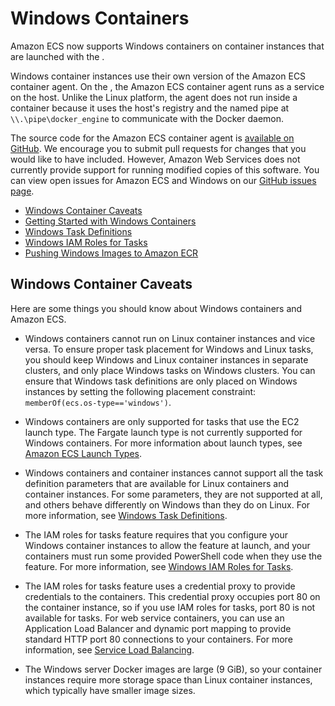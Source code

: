 # Windows Containers<a name="ECS_Windows"></a>

Amazon ECS now supports Windows containers on container instances that are launched with the \. 

Windows container instances use their own version of the Amazon ECS container agent\. On the , the Amazon ECS container agent runs as a service on the host\. Unlike the Linux platform, the agent does not run inside a container because it uses the host's registry and the named pipe at `\\.\pipe\docker_engine` to communicate with the Docker daemon\.

The source code for the Amazon ECS container agent is [available on GitHub](https://github.com/aws/amazon-ecs-agent)\. We encourage you to submit pull requests for changes that you would like to have included\. However, Amazon Web Services does not currently provide support for running modified copies of this software\. You can view open issues for Amazon ECS and Windows on our [GitHub issues page](https://github.com/aws/amazon-ecs-agent/issues?utf8=%E2%9C%93&q=is%3Aissue%20is%3Aopen%20label%3Aos/windows)\.


+ [Windows Container Caveats](#windows_caveats)
+ [Getting Started with Windows Containers](ECS_Windows_getting_started.md)
+ [Windows Task Definitions](windows_task_definitions.md)
+ [Windows IAM Roles for Tasks](windows_task_IAM_roles.md)
+ [Pushing Windows Images to Amazon ECR](windows_ecr.md)

## Windows Container Caveats<a name="windows_caveats"></a>

Here are some things you should know about Windows containers and Amazon ECS\.

+ Windows containers cannot run on Linux container instances and vice versa\. To ensure proper task placement for Windows and Linux tasks, you should keep Windows and Linux container instances in separate clusters, and only place Windows tasks on Windows clusters\. You can ensure that Windows task definitions are only placed on Windows instances by setting the following placement constraint: `memberOf(ecs.os-type=='windows')`\.

+ Windows containers are only supported for tasks that use the EC2 launch type\. The Fargate launch type is not currently supported for Windows containers\. For more information about launch types, see [Amazon ECS Launch Types](launch_types.md)\.

+ Windows containers and container instances cannot support all the task definition parameters that are available for Linux containers and container instances\. For some parameters, they are not supported at all, and others behave differently on Windows than they do on Linux\. For more information, see [Windows Task Definitions](windows_task_definitions.md)\.

+ The IAM roles for tasks feature requires that you configure your Windows container instances to allow the feature at launch, and your containers must run some provided PowerShell code when they use the feature\. For more information, see [Windows IAM Roles for Tasks](windows_task_IAM_roles.md)\.

+ The IAM roles for tasks feature uses a credential proxy to provide credentials to the containers\. This credential proxy occupies port 80 on the container instance, so if you use IAM roles for tasks, port 80 is not available for tasks\. For web service containers, you can use an Application Load Balancer and dynamic port mapping to provide standard HTTP port 80 connections to your containers\. For more information, see [Service Load Balancing](service-load-balancing.md)\.

+ The Windows server Docker images are large \(9 GiB\), so your container instances require more storage space than Linux container instances, which typically have smaller image sizes\.